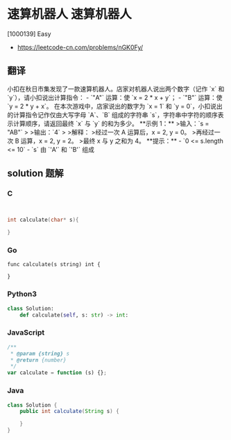 # 速算机器人 速算机器人

[1000139] Easy

- https://leetcode-cn.com/problems/nGK0Fy/

## 翻译

小扣在秋日市集发现了一款速算机器人。店家对机器人说出两个数字（记作 \`x\` 和 \`y\`），请小扣说出计算指令： - \`"A"\` 运算：使 \`x = 2 \* x + y\`； - \`"B"\` 运算：使 \`y = 2 \* y + x\`。 在本次游戏中，店家说出的数字为 \`x = 1\` 和 \`y = 0\`，小扣说出的计算指令记作仅由大写字母 \`A\`、\`B\` 组成的字符串 \`s\`，字符串中字符的顺序表示计算顺序，请返回最终 \`x\` 与 \`y\` 的和为多少。 \*\*示例 1：\*\* >输入：\`s = "AB"\` > >输出：\`4\` > >解释： >经过一次 A 运算后，x = 2, y = 0。 >再经过一次 B 运算，x = 2, y = 2。 >最终 x 与 y 之和为 4。 \*\*提示：\*\* - \`0 <= s.length <= 10\` - \`s\` 由 \`'A'\` 和 \`'B'\` 组成

## solution 题解

### C

```c


int calculate(char* s){

}
```

### Go

```golang
func calculate(s string) int {

}
```

### Python3

```python
class Solution:
    def calculate(self, s: str) -> int:
```

### JavaScript

```javascript
/**
 * @param {string} s
 * @return {number}
 */
var calculate = function (s) {};
```

### Java

```java
class Solution {
    public int calculate(String s) {

    }
}
```
